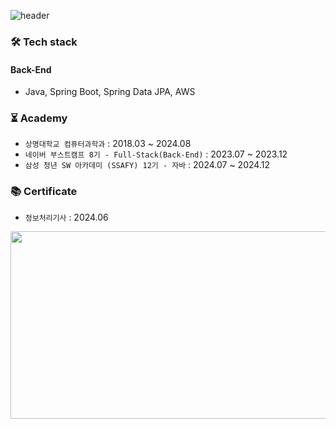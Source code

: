 ![header](https://capsule-render.vercel.app/api?type=waving&color=timeGradient&text=JIYOUNG%20KIM&fontSize=70&fontAlignY=40&fontAlign=35&height=230&fontColor=ffffff)


### 🛠️ Tech stack
#### Back-End
- Java, Spring Boot, Spring Data JPA, AWS

### ⏳ Academy
- `상명대학교 컴퓨터과학과` : 2018.03 ~ 2024.08
- `네이버 부스트캠프 8기 - Full-Stack(Back-End)` : 2023.07 ~ 2023.12
- `삼성 청년 SW 아카데미 (SSAFY) 12기 - 자바` : 2024.07 ~ 2024.12

### 📚 Certificate
- `정보처리기사` : 2024.06

<a href="https://github.com/devxb/gitanimals">
<img
  src="https://render.gitanimals.org/farms/famo1245"
  width="600"
  height="300"
/>
</a>
